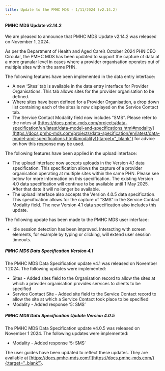 ```yaml
---
title: Update to the PMHC MDS - 1/11/2024 (v2.14.2)
---
```


#### PMHC MDS Update v2.14.2 ####

We are pleased to announce that PMHC MDS Update v2.14.2 was released on 
November 1, 2024.

As per the Department of Health and Aged Care’s October 2024 PHN CEO 
Circular, the PMHC MDS has been updated to support the capture of data 
at a more granular level in cases where a provider organisation operates 
out of multiple sites within the same PHN. 

The following features have been implemented in the data entry interface:
* A new ‘Sites’ tab is available in the data entry interface for Provider 
  Organisations. This tab allows sites for the provider organisation to be
  defined.
* Where sites have been defined for a Provider Organisation, a drop down 
  list containing each of the sites is now displayed on the Service Contact 
  tab. 
* The Service Contact Modality field now includes “SMS”. Please refer to the
  notes at [https://docs.pmhc-mds.com/projects/data-specification/en/latest/data-model-and-specifications.html#modality](https://docs.pmhc-mds.com/projects/data-specification/en/latest/data-model-and-specifications.html#modality){:target="_blank"}
  for advice on how this response may be used.

The following features have been applied in the upload interface:
* The upload interface now accepts uploads in the Version 4.1 data 
  specification. This specification allows the capture of a provider
  organisation operating at multiple sites within the same PHN.
  Please see below for more information on this specification. The existing 
  Version 4.0 data specification will continue to be available until 1 May 2025. 
  After that date it will no longer be available.
* The upload interface also accepts the Version 4.0.5 data specification. This 
  specification allows for the capture of “SMS” in the Service Contact 
  Modality field. The new Version 4.1 data specification also includes this
  update.

The following update has been made to the PMHC MDS user interface:
* Idle session detection has been improved. Interacting with screen elements, 
  for example by typing or clicking, will extend user session timeouts.

##### PMHC MDS Data Specification Version 4.1 #####

The PMHC MDS Data Specification update v4.1 was released on November 1 2024. 
The following updates were implemented:
* Sites - Added sites field to the Organisation record to allow the sites at 
  which a provider organisation provides services to clients to be specified
* Service Contact Site - Added site field to the Service Contact record to 
  allow the site at which a Service Contact took place to be specified
* Modality - Added response ‘5: SMS’

##### PMHC MDS Data Specification Update Version 4.0.5 #####

The PMHC MDS Data Specification update v4.0.5 was released on November 1 2024. 
The following updates were implemented:
* Modality - Added response ‘5: SMS’

The user guides have been updated to reflect these updates. They are available
at [https://docs.pmhc-mds.com/](https://docs.pmhc-mds.com/){:target="_blank"}.